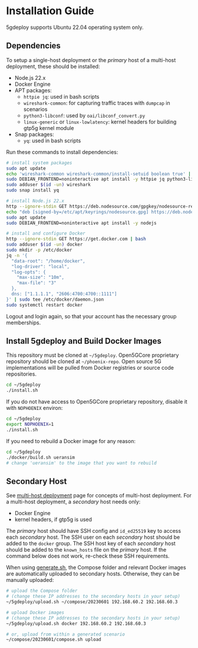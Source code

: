 # Installation Guide

5gdeploy supports Ubuntu 22.04 operating system only.

## Dependencies

To setup a single-host deployment or the *primary* host of a multi-host deployment, these should be installed:

* Node.js 22.x
* Docker Engine
* APT packages:
  * `httpie jq`: used in bash scripts
  * `wireshark-common`: for capturing traffic traces with `dumpcap` in scenarios
  * `python3-libconf`: used by `oai/libconf_convert.py`
  * `linux-generic` or `linux-lowlatency`: kernel headers for building gtp5g kernel module
* Snap packages:
  * `yq`: used in bash scripts

Run these commands to install dependencies:

```bash
# install system packages
sudo apt update
echo 'wireshark-common wireshark-common/install-setuid boolean true' | sudo debconf-set-selections
sudo DEBIAN_FRONTEND=noninteractive apt install -y httpie jq python3-libconf wireshark-common
sudo adduser $(id -un) wireshark
sudo snap install yq

# install Node.js 22.x
http --ignore-stdin GET https://deb.nodesource.com/gpgkey/nodesource-repo.gpg.key | sudo gpg --dearmor -o /etc/apt/keyrings/nodesource.gpg
echo "deb [signed-by=/etc/apt/keyrings/nodesource.gpg] https://deb.nodesource.com/node_22.x nodistro main" | sudo tee /etc/apt/sources.list.d/nodesource.list
sudo apt update
sudo DEBIAN_FRONTEND=noninteractive apt install -y nodejs

# install and configure Docker
http --ignore-stdin GET https://get.docker.com | bash
sudo adduser $(id -un) docker
sudo mkdir -p /etc/docker
jq -n '{
  "data-root": "/home/docker",
  "log-driver": "local",
  "log-opts": {
    "max-size": "10m",
    "max-file": "3"
  },
  dns: ["1.1.1.1", "2606:4700:4700::1111"]
}' | sudo tee /etc/docker/daemon.json
sudo systemctl restart docker
```

Logout and login again, so that your account has the necessary group memberships.

## Install 5gdeploy and Build Docker Images

This repository must be cloned at `~/5gdeploy`.
Open5GCore proprietary repository should be cloned at `~/phoenix-repo`.
Open source 5G implementations will be pulled from Docker registries or source code repositories.

```bash
cd ~/5gdeploy
./install.sh
```

If you do not have access to Open5GCore proprietary repository, disable it with `NOPHOENIX` environ:

```bash
cd ~/5gdeploy
export NOPHOENIX=1
./install.sh
```

If you need to rebuild a Docker image for any reason:

```bash
cd ~/5gdeploy
./docker/build.sh ueransim
# change 'ueransim' to the image that you want to rebuild
```

## Secondary Host

See [multi-host deployment](multi-host.md) page for concepts of multi-host deployment.
For a multi-host deployment, a *secondary* host needs only:

* Docker Engine
* kernel headers, if gtp5g is used

The *primary* host should have SSH config and `id_ed25519` key to access each *secondary* host.
The SSH user on each *secondary* host should be added to the `docker` group.
The SSH host key of each *secondary* host should be added to the `known_hosts` file on the *primary* host.
If the command below does not work, re-check these SSH requirements.

When using [generate.sh](../scenario/generate.sh), the Compose folder and relevant Docker images are automatically uploaded to secondary hosts.
Otherwise, they can be manually uploaded:

```bash
# upload the Compose folder
# (change these IP addresses to the secondary hosts in your setup)
~/5gdeploy/upload.sh ~/compose/20230601 192.168.60.2 192.168.60.3

# upload Docker images
# (change these IP addresses to the secondary hosts in your setup)
~/5gdeploy/upload.sh docker 192.168.60.2 192.168.60.3

# or, upload from within a generated scenario
~/compose/20230601/compose.sh upload
```
